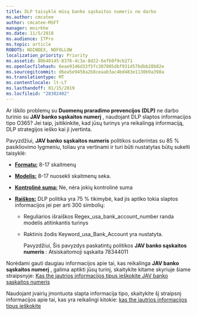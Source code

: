 ```yaml
---
title: DLP taisyklė mūsų banko sąskaitos numeris ne darbo
ms.author: cmcatee
author: cmcatee-MSFT
manager: mnirkhe
ms.date: 11/5/2018
ms.audience: ITPro
ms.topic: article
ROBOTS: NOINDEX, NOFOLLOW
localization_priority: Priority
ms.assetid: 80b40145-8376-4c3a-8d22-6efb9f9cb271
ms.openlocfilehash: 6eae9146d33f5fc307085dbf931d57bdbb28b82e
ms.sourcegitcommit: d6ea5e9458a2b8ceaab3ac4bd483e1130b9a398a
ms.translationtype: MT
ms.contentlocale: lt-LT
ms.lasthandoff: 01/15/2019
ms.locfileid: "28302402"
---
```

Ar iškilo problemų su **Duomenų praradimo prevencijos (DLP)** ne darbo turinio su **JAV banko sąskaitos numerį** , naudojant DLP slaptos informacijos tipo O365? Jei taip, įsitikinkite, kad jūsų turinys yra reikalingą informaciją, DLP strategijos ieško kai ji įvertinta. 
  
Pavyzdžiui, **JAV banko sąskaitos numeris** politikos suderintas su 85 % pasikliovimo lygmeniu, toliau yra vertinami ir turi būti nustatytas būtų sukelti taisyklė: 
  
- **[Formatu:](https://docs.microsoft.com/en-us/office365/securitycompliance/what-the-sensitive-information-types-look-for#format-77)** 8-17 skaitmenų 
    
- **[Modelis:](https://docs.microsoft.com/en-us/office365/securitycompliance/what-the-sensitive-information-types-look-for#pattern-77)** 8-17 nuosekli skaitmenų seka. 
    
- **[Kontrolinė suma:](https://docs.microsoft.com/en-us/office365/securitycompliance/what-the-sensitive-information-types-look-for#checksum-76)** Ne, nėra jokių kontrolinė suma 
    
- **[Raiškos:](https://docs.microsoft.com/en-us/office365/securitycompliance/what-the-sensitive-information-types-look-for)** DLP politika yra 75 % tikimybė, kad jis aptiko tokia slaptos informacijos jei per arti 300 simbolių: 
    
  - Reguliarios išraiškos Regex_usa_bank_account_number randa modelis atitinkantis turinys
    
  - Raktinis žodis Keyword_usa_Bank_Account yra nustatyta.
    
    Pavyzdžiui, Šis pavyzdys paskatintų politikos **JAV banko sąskaitos numeris** : Atsiskaitomoji sąskaita 78344011 
    
Norėdami gauti daugiau informacijos apie tai, kas reikalinga **JAV banko sąskaitos numerį** , galima aptikti jūsų turinį, skaitykite kitame skyriuje šiame straipsnyje: [Kas the jautrios informacijos tipus ieškokite JAV banko sąskaitos numeris](https://docs.microsoft.com/en-us/office365/securitycompliance/what-the-sensitive-information-types-look-for#us-bank-account-number)
  
Naudojant įvairių įmontuota slapta informacija tipo, skaitykite šį straipsnį informacijos apie tai, kas yra reikalingi kitokie: [kas the jautrios informacijos tipus ieškokite](https://docs.microsoft.com/en-us/office365/securitycompliance/what-the-sensitive-information-types-look-for)
  

